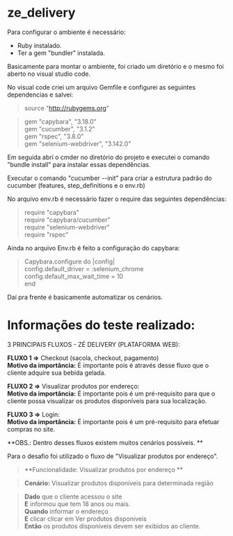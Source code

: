 # ze_delivery

Para configurar o ambiente é necessário:  

+ Ruby instalado.  
+ Ter a gem "bundler" instalada.  

Basicamente para montar o ambiente, foi criado um diretório e o mesmo foi aberto no visual studio code.

No visual code criei um arquivo Gemfile e configurei as seguintes dependencias e salvei:

> source "http://rubygems.org"  

> gem "capybara", "3.18.0"  
> gem "cucumber", "3.1.2"  
> gem "rspec", "3.8.0"  
> gem "selenium-webdriver", "3.142.0"  

Em seguida abrí o cmder no diretório do projeto e executei o comando "bundle install" para instalar essas dependências.

Executar o comando "cucumber --init" para criar a estrutura padrão do cucumber (features, step_definitions e o env.rb)

No arquivo env.rb é necessário fazer o require das seguintes dependências:

> require "capybara"  
> require "capybara/cucumber"  
> require "selenium-webdriver"  
> require "rspec"  

Ainda no arquivo Env.rb é feito a configuração do capybara:

> Capybara.configure do |config|  
>   config.default_driver = :selenium_chrome  
>   config.default_max_wait_time = 10  
> end  

Daí pra frente é basicamente automatizar os cenários.

# Informações do teste realizado:  
3 PRINCIPAIS FLUXOS - ZÉ DELIVERY (PLATAFORMA WEB):  
  
**FLUXO 1 =>** Checkout (sacola, checkout, pagamento)  
**Motivo da importância:** É importante pois é através desse fluxo que o cliente adquire sua bebida gelada.  
				
**FLUXO 2 =>** Visualizar produtos por endereço:  
**Motivo da importância:** É importante pois é um pré-requisito para que o cliente possa visualizar os produtos disponíveis para sua localização.  

**FLUXO 3 =>** Login:  
**Motivo da importância:** É importante pois é um pré-requisito para efetuar compras no site.  

**OBS.: Dentro desses fluxos existem muitos cenários possíveis.  **

Para o desafio foi utilizado o fluxo de "Visualizar produtos por endereço".  

> **Funcionalidade: Visualizar produtos por endereço  **

> **Cenário:** Visualizar produtos disponíveis para determinada região  

> **Dado** que o cliente acessou o site  
> **E** informou que tem 18 anos ou mais.  
> **Quando** informar o endereço <endereco>  
>   **E** clicar clicar em Ver produtos disponíveis  
> **Então** os produtos disponíveis devem ser exibidos ao cliente.  
